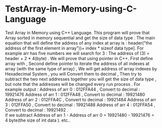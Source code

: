 # TestArray-in-Memory-using-C-Language
Test Array in Memory using C++ Language.  This program will prove that Array sorted in memory sequential and get the size of data type . The main equation that will define the address of any index at array is : header("the address of the first element in array"))+ index * sizeof data type].  For example arr has five numbers we will search for 3 :	 The address of (3) = header + 2 * 4(byte) . We will prove that using pointer in C++.  First define array with , Second define pointer to iterate the address of all indexes at array (with the same type of array) ,  We will get address of array indexes by Hexadecimal System , you will Convert them to decimal , Then try to subtract  the two next addresses together you will get the size of data type ,  but  note that the addresses will be changed every run process  . For example  output :  Address of arr 0  : 012FFA44  ,  Convert to decimal : 19921476             Address of arr 1  : 012FFA48  ,  Convert to decimal : 19921480     Address of arr 2  :  012FFA4C  ,  Convert to decimal : 19921484             Address of arr 3  : 012FFA50  ,  Convert to decimal : 19921488             Address of arr 4  : 012FFA54  ,  Convert to decimal : 19921492 .  
if we subtract  Address of arr 1 - Address of arr 0  = 19921480 - 19921476 = 4 byte(the size of int data ).
etc..
